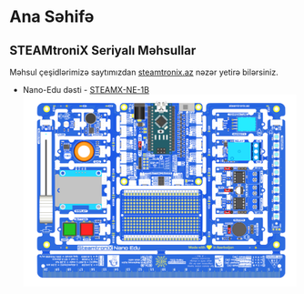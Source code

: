 # Ana Səhifə
## STEAMtroniX Seriyalı Məhsullar

Məhsul çeşidlərimizə saytımızdan [steamtronix.az](https://steamtronix.az/) nəzər yetirə bilərsiniz.

- Nano-Edu dəsti - [STEAMX-NE-1B](https://steamtronix.az/product/steamtronix-nano-edu/)
![Nano-Edu](nano/images/nano-edu-revB.png)
